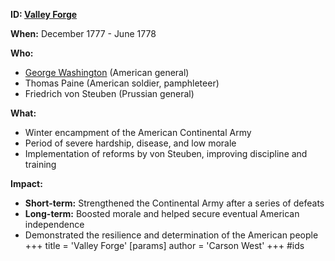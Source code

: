 **ID: [Valley Forge](./../valley-forge/)**

**When:** December 1777 - June 1778

**Who:**
* [George Washington](./../george-washington/) (American general)
* Thomas Paine (American soldier, pamphleteer)
* Friedrich von Steuben (Prussian general)

**What:**
* Winter encampment of the American Continental Army
* Period of severe hardship, disease, and low morale
* Implementation of reforms by von Steuben, improving discipline and training

**Impact:**
* **Short-term:** Strengthened the Continental Army after a series of defeats
* **Long-term:** Boosted morale and helped secure eventual American independence
* Demonstrated the resilience and determination of the American people
+++
 title = 'Valley Forge'
[params]
	author = 'Carson West'
+++
#ids
